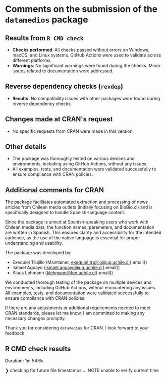 # Comments on the submission of the `datamedios` package

## Results from `R CMD check`

-   **Checks performed**: All checks passed without errors on Windows, macOS, and Linux systems. GitHub Actions were used to validate across different platforms.
-   **Warnings**: No significant warnings were found during the checks. Minor issues related to documentation were addressed.

## Reverse dependency checks (`revdep`)

-   **Results**: No compatibility issues with other packages were found during reverse dependency checks.

## Changes made at CRAN's request

-   No specific requests from CRAN were made in this version.

## Other details

-   The package was thoroughly tested on various devices and environments, including using GitHub Actions, without any issues.
-   All examples, tests, and documentation were validated successfully to ensure compliance with CRAN policies.

## Additional comments for CRAN

The package facilitates automated extraction and processing of news articles from Chilean media outlets (initially focusing on BioBio.cl) and is specifically designed to handle Spanish-language content.

Since the package is aimed at Spanish-speaking users who work with Chilean media data, the function names, parameters, and documentation are written in Spanish. This ensures clarity and accessibility for the intended audience, as the use of the native language is essential for proper understanding and usability.

The package was developed by:

-   Exequiel Trujillo (Maintainer, [exequiel.trujillo\@ug.uchile.cl](mailto:exequiel.trujillo@ug.uchile.cl){.email})
-   Ismael Aguayo ([ismael.aguayo\@ug.uchile.cl](mailto:ismael.aguayo@ug.uchile.cl){.email})
-   Klaus Lehmann ([klehmann\@fen.uchile.cl](mailto:klehmann@fen.uchile.cl){.email})

We conducted thorough testing of the package on multiple devices and environments, including GitHub Actions, without encountering any issues. All examples, tests, and documentation were validated successfully to ensure compliance with CRAN policies.

If there are any adjustments or additional requirements needed to meet CRAN standards, please let me know. I am committed to making any necessary changes promptly.

Thank you for considering `datamedios` for CRAN. I look forward to your feedback.

## R CMD check results

Duration: 1m 54.6s

❯ checking for future file timestamps ... NOTE unable to verify current time
